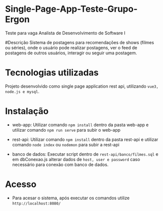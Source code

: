 # Single-Page-App-Teste-Grupo-Ergon
Teste para vaga Analista de Desenvolvimento de Software I

#Descrição
Sistema de postagens para recomendações de shows (filmes ou séries), onde o usuário pode realizar postagens, ver o feed de postagens de outros usuários, interagir ou seguir uma postagem.

# Tecnologias utilizadas
Projeto desenvolvido como single page application rest api, utilizando `vue3, node.js e mysql`.

# Instalação

* web-app: Utilizar comando `npm install` dentro da pasta web-app e utilizar comando ` npm run serve ` para subir o web-app
    
* rest-api: Utilizar comando `npm install` dentro da pasta rest-api e utilizar comando ` node index ` ou ` nodemon ` para subir a rest-api

* banco de dados: Executar script dentro de `rest-api/banco/filmes.sql` e em dbConexao.js alterar dados de `host, user e password` caso necessário para conexão com banco de dados.

# Acesso

* Para acesar o sistema, após executar os comandos utilize `http://localhost:8080/`
